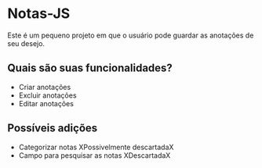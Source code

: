 # Notas-JS
Este é um pequeno projeto em que o usuário pode guardar as anotações de seu desejo.

## Quais são suas funcionalidades?

- Criar anotações
- Excluir anotações
- Editar anotações

## Possíveis adições

- Categorizar notas XPossivelmente descartadaX
- Campo para pesquisar as notas XDescartadaX
